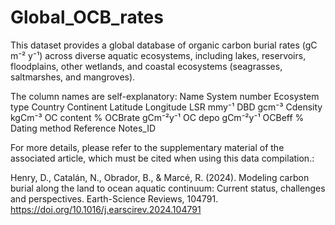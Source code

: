 # Global_OCB_rates

This dataset provides a global database of organic carbon burial rates (gC m⁻² y⁻¹) across diverse aquatic ecosystems, including lakes, reservoirs, floodplains, other wetlands, and coastal ecosystems (seagrasses, saltmarshes, and mangroves).

The column names are self-explanatory:
Name
System number
Ecosystem type
Country
Continent
Latitude
Longitude
LSR mmy⁻¹
DBD gcm⁻³
Cdensity kgCm⁻³
OC content %
OCBrate gCm⁻²y⁻¹
OC depo gCm⁻²y⁻¹
OCBeff %
Dating method	Reference
Notes_ID

For more details, please refer to the supplementary material of the associated article, which must be cited when using this data compilation.:

Henry, D., Catalán, N., Obrador, B., & Marcé, R. (2024). Modeling carbon burial along the land to ocean aquatic continuum: Current status, challenges and perspectives. Earth-Science Reviews, 104791. https://doi.org/10.1016/j.earscirev.2024.104791
